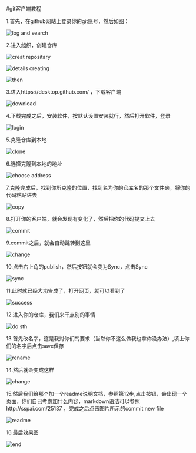 #git客户端教程

1.首先，在github网站上登录你的git账号，然后如图：

![log and search](https://github.com/head-first/about-learning/blob/master/git%20using/image/0.png)

2.进入组织，创建仓库

![creat repositary](https://github.com/head-first/about-learning/blob/master/git%20using/image/1.png)

![details creating](https://github.com/head-first/about-learning/blob/master/git%20using/image/2.png)

![then](https://github.com/head-first/about-learning/blob/master/git%20using/image/3.png)

3.进入https://desktop.github.com/ ，下载客户端

![download](https://github.com/head-first/about-learning/blob/master/git%20using/image/4.png)

4.下载完成之后，安装软件，按默认设置安装就行，然后打开软件，登录

![login](https://github.com/head-first/about-learning/blob/master/git%20using/image/5.png)

5.克隆仓库到本地

![clone](https://github.com/head-first/about-learning/blob/master/git%20using/image/6.png)

6.选择克隆到本地的地址

![choose address](https://github.com/head-first/about-learning/blob/master/git%20using/image/7.png)

7.克隆完成后，找到你所克隆的位置，找到名为你的仓库名的那个文件夹，将你的代码粘贴进去
 
![copy](https://github.com/head-first/about-learning/blob/master/git%20using/image/8.jpg)

8.打开你的客户端，就会发现有变化了，然后把你的代码提交上去

![commit](https://github.com/head-first/about-learning/blob/master/git%20using/image/9.png)

9.commit之后，就会自动跳转到这里

![change](https://github.com/head-first/about-learning/blob/master/git%20using/image/10.png)

10.点击右上角的publish，然后按钮就会变为Sync，点击Sync

![sync](https://github.com/head-first/about-learning/blob/master/git%20using/image/11.png)

11.此时就已经大功告成了，打开网页，就可以看到了

![success](https://github.com/head-first/about-learning/blob/master/git%20using/image/12.png)

12.进入你的仓库，我们来干点别的事情

![do sth](https://github.com/head-first/about-learning/blob/master/git%20using/image/13.png)

13.首先改名字，这是我对你们的要求（当然你不这么做我也拿你没办法）,填上你们的名字后点击save保存

![rename](https://github.com/head-first/about-learning/blob/master/git%20using/image/14.png)

14.然后就会变成这样

![change](https://github.com/head-first/about-learning/blob/master/git%20using/image/15.png)

15.然后我们给那个加一个readme说明文档，参照第12步,点击按钮，会出现一个页面，你们自己考虑加什么内容，markdown语法可以参照http://sspai.com/25137 ，完成之后点击图片所示的commit new file

![readme](https://github.com/head-first/about-learning/blob/master/git%20using/image/16.png)

16.最后效果图

![end](https://github.com/head-first/about-learning/blob/master/git%20using/image/17.png)
